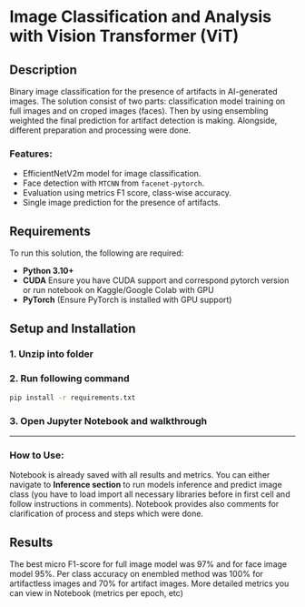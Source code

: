 # Image Classification and Analysis with Vision Transformer (ViT)

## Description

Binary image classification for the presence of artifacts in AI-generated images. The solution consist of two parts: classification model training on full images and on croped images (faces). Then by using ensembling weighted the final prediction for artifact detection is making. Alongside, different preparation and processing were done.
### Features:
- EfficientNetV2m model for image classification.
- Face detection with `MTCNN` from `facenet-pytorch`.
- Evaluation using metrics F1 score, class-wise accuracy.
- Single image prediction for the presence of artifacts.

## Requirements

To run this solution, the following are required:

- **Python 3.10+**
- **CUDA** Ensure you have CUDA support and correspond pytorch version or run notebook on Kaggle/Google Colab with GPU
- **PyTorch** (Ensure PyTorch is installed with GPU support)

## Setup and Installation

### 1. Unzip into folder
### 2. Run following command
```bash
pip install -r requirements.txt
```
### 3. Open Jupyter Notebook and walkthrough
---

### How to Use:
Notebook is already saved with all results and metrics. You can either navigate to **Inference section** to run models inference and predict image class (you have to load import all necessary libraries before in first cell and follow instructions in comments). Notebook provides also comments for clarification of process and steps which were done. 

## Results
The best micro F1-score for full image model was 97% and for face image model 95%. Per class accuracy on enembled method was 100% for artifactless images and 70% for artifact images. More detailed metrics you can view in Notebook (metrics per epoch, etc)
